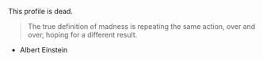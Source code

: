 This profile is dead. 

> The true definition of madness is repeating the same action, over and over, hoping for a different result.
- Albert Einstein
